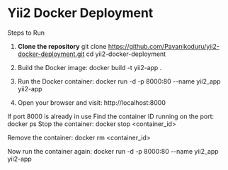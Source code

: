 # Yii2 Docker Deployment

Steps to Run

1. **Clone the repository**
git clone https://github.com/Pavanikoduru/yii2-docker-deployment.git
cd yii2-docker-deployment

2. Build the Docker image:
docker build -t yii2-app .

3. Run the Docker container:
docker run -d -p 8000:80 --name yii2_app yii2-app


4. Open your browser and visit:
http://localhost:8000

If port 8000 is already in use
Find the container ID running on the port: docker ps
Stop the container: docker stop <container_id>

Remove the container: docker rm <container_id>

Now run the container again:
docker run -d -p 8000:80 --name yii2_app yii2-app
